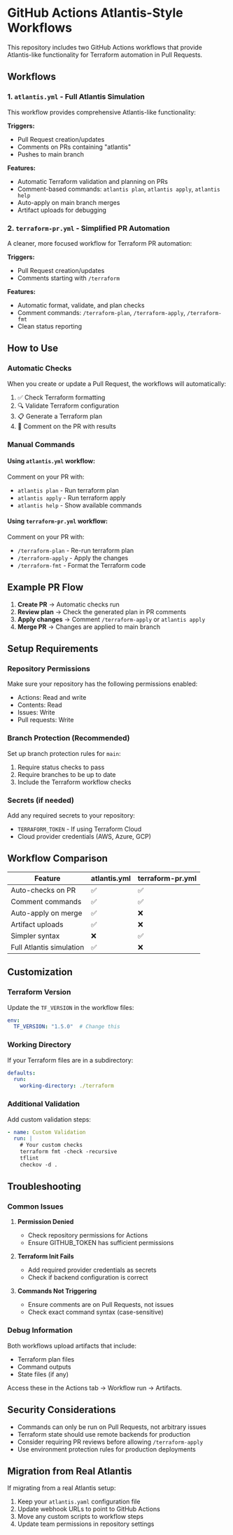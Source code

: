 # GitHub Actions Atlantis-Style Workflows

This repository includes two GitHub Actions workflows that provide Atlantis-like functionality for Terraform automation in Pull Requests.

## Workflows

### 1. `atlantis.yml` - Full Atlantis Simulation
This workflow provides comprehensive Atlantis-like functionality:

**Triggers:**
- Pull Request creation/updates
- Comments on PRs containing "atlantis"
- Pushes to main branch

**Features:**
- Automatic Terraform validation and planning on PRs
- Comment-based commands: `atlantis plan`, `atlantis apply`, `atlantis help`
- Auto-apply on main branch merges
- Artifact uploads for debugging

### 2. `terraform-pr.yml` - Simplified PR Automation
A cleaner, more focused workflow for Terraform PR automation:

**Triggers:**
- Pull Request creation/updates
- Comments starting with `/terraform`

**Features:**
- Automatic format, validate, and plan checks
- Comment commands: `/terraform-plan`, `/terraform-apply`, `/terraform-fmt`
- Clean status reporting

## How to Use

### Automatic Checks
When you create or update a Pull Request, the workflows will automatically:
1. ✅ Check Terraform formatting
2. 🔍 Validate Terraform configuration
3. 📋 Generate a Terraform plan
4. 💬 Comment on the PR with results

### Manual Commands

#### Using `atlantis.yml` workflow:
Comment on your PR with:
- `atlantis plan` - Run terraform plan
- `atlantis apply` - Run terraform apply
- `atlantis help` - Show available commands

#### Using `terraform-pr.yml` workflow:
Comment on your PR with:
- `/terraform-plan` - Re-run terraform plan
- `/terraform-apply` - Apply the changes
- `/terraform-fmt` - Format the Terraform code

## Example PR Flow

1. **Create PR** → Automatic checks run
2. **Review plan** → Check the generated plan in PR comments
3. **Apply changes** → Comment `/terraform-apply` or `atlantis apply`
4. **Merge PR** → Changes are applied to main branch

## Setup Requirements

### Repository Permissions
Make sure your repository has the following permissions enabled:
- Actions: Read and write
- Contents: Read
- Issues: Write
- Pull requests: Write

### Branch Protection (Recommended)
Set up branch protection rules for `main`:
1. Require status checks to pass
2. Require branches to be up to date
3. Include the Terraform workflow checks

### Secrets (if needed)
Add any required secrets to your repository:
- `TERRAFORM_TOKEN` - If using Terraform Cloud
- Cloud provider credentials (AWS, Azure, GCP)

## Workflow Comparison

| Feature | atlantis.yml | terraform-pr.yml |
|---------|-------------|------------------|
| Auto-checks on PR | ✅ | ✅ |
| Comment commands | ✅ | ✅ |
| Auto-apply on merge | ✅ | ❌ |
| Artifact uploads | ✅ | ❌ |
| Simpler syntax | ❌ | ✅ |
| Full Atlantis simulation | ✅ | ❌ |

## Customization

### Terraform Version
Update the `TF_VERSION` in the workflow files:
```yaml
env:
  TF_VERSION: "1.5.0"  # Change this
```

### Working Directory
If your Terraform files are in a subdirectory:
```yaml
defaults:
  run:
    working-directory: ./terraform
```

### Additional Validation
Add custom validation steps:
```yaml
- name: Custom Validation
  run: |
    # Your custom checks
    terraform fmt -check -recursive
    tflint
    checkov -d .
```

## Troubleshooting

### Common Issues

1. **Permission Denied**
   - Check repository permissions for Actions
   - Ensure GITHUB_TOKEN has sufficient permissions

2. **Terraform Init Fails**
   - Add required provider credentials as secrets
   - Check if backend configuration is correct

3. **Commands Not Triggering**
   - Ensure comments are on Pull Requests, not issues
   - Check exact command syntax (case-sensitive)

### Debug Information
Both workflows upload artifacts that include:
- Terraform plan files
- Command outputs
- State files (if any)

Access these in the Actions tab → Workflow run → Artifacts.

## Security Considerations

- Commands can only be run on Pull Requests, not arbitrary issues
- Terraform state should use remote backends for production
- Consider requiring PR reviews before allowing `/terraform-apply`
- Use environment protection rules for production deployments

## Migration from Real Atlantis

If migrating from a real Atlantis setup:
1. Keep your `atlantis.yaml` configuration file
2. Update webhook URLs to point to GitHub Actions
3. Move any custom scripts to workflow steps
4. Update team permissions in repository settings
